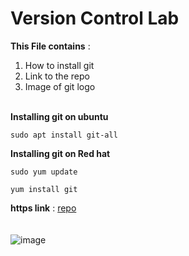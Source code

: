 # **Version Control Lab**
**This File contains** :</br>
1. How to install git
2. Link to the repo
3. Image of git logo 
</br></br>

**Installing git on ubuntu**
```
sudo apt install git-all
```
**Installing git on Red hat**
```
sudo yum update

yum install git 
```

**https link** :  [repo](https://github.com/Abdallah-Refay/vc-lab.git) 
</br></br></br>
![image](https://miro.medium.com/max/910/1*Wjxx83j-qyiNvFBy1yOA1w.jpeg)

